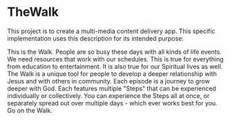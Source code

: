 # TheWalk
This project is to create a multi-media content delivery app. This specific implementation uses this description for its intended purpose:

This is the Walk.
People are so busy these days with all kinds of life events. We need resources that work with our schedules. This is true for everything from education to entertainment. It is also true for our Spiritual lives as well. The Walk is a unique tool for people to develop a deeper relationship with Jesus and with others in community. Each episode is a journey to grow deeper with God. Each features multiple "Steps" that can be experienced individually or collectively. You can experience the Steps all at once, or separately spread out over multiple days - which ever works best for you.
Go on the Walk.
